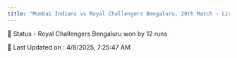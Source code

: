 ```yaml
---
title: "Mumbai Indians vs Royal Challengers Bengaluru, 20th Match - Live Cricket Score"
---
```


📑 Status - Royal Challengers Bengaluru won by 12 runs

📝 Last Updated on : 4/8/2025, 7:25:47 AM  

